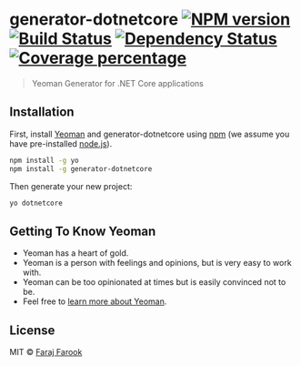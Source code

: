 # generator-dotnetcore [![NPM version][npm-image]][npm-url] [![Build Status][travis-image]][travis-url] [![Dependency Status][daviddm-image]][daviddm-url] [![Coverage percentage][coveralls-image]][coveralls-url]
> Yeoman Generator for .NET Core applications

## Installation

First, install [Yeoman](http://yeoman.io) and generator-dotnetcore using [npm](https://www.npmjs.com/) (we assume you have pre-installed [node.js](https://nodejs.org/)).

```bash
npm install -g yo
npm install -g generator-dotnetcore
```

Then generate your new project:

```bash
yo dotnetcore
```

## Getting To Know Yeoman

 * Yeoman has a heart of gold.
 * Yeoman is a person with feelings and opinions, but is very easy to work with.
 * Yeoman can be too opinionated at times but is easily convinced not to be.
 * Feel free to [learn more about Yeoman](http://yeoman.io/).

## License

MIT © [Faraj Farook](https://about.me/farajfarook)


[npm-image]: https://badge.fury.io/js/generator-dotnetcore.svg
[npm-url]: https://npmjs.org/package/generator-dotnetcore
[travis-image]: https://travis-ci.org/enbiso/generator-dotnetcore.svg?branch=master
[travis-url]: https://travis-ci.org/enbiso/generator-dotnetcore
[daviddm-image]: https://david-dm.org/enbiso/generator-dotnetcore.svg?theme=shields.io
[daviddm-url]: https://david-dm.org/enbiso/generator-dotnetcore
[coveralls-image]: https://coveralls.io/repos/enbiso/generator-dotnetcore/badge.svg
[coveralls-url]: https://coveralls.io/r/enbiso/generator-dotnetcore
